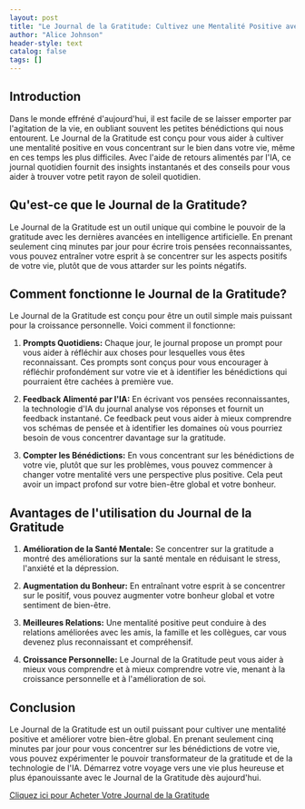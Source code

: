 ```yaml
---
layout: post
title: "Le Journal de la Gratitude: Cultivez une Mentalité Positive avec l'IA"
author: "Alice Johnson"
header-style: text
catalog: false
tags: []
---
```


## Introduction

Dans le monde effréné d'aujourd'hui, il est facile de se laisser emporter par l'agitation de la vie, en oubliant souvent les petites bénédictions qui nous entourent. Le Journal de la Gratitude est conçu pour vous aider à cultiver une mentalité positive en vous concentrant sur le bien dans votre vie, même en ces temps les plus difficiles. Avec l'aide de retours alimentés par l'IA, ce journal quotidien fournit des insights instantanés et des conseils pour vous aider à trouver votre petit rayon de soleil quotidien.

## Qu'est-ce que le Journal de la Gratitude?

Le Journal de la Gratitude est un outil unique qui combine le pouvoir de la gratitude avec les dernières avancées en intelligence artificielle. En prenant seulement cinq minutes par jour pour écrire trois pensées reconnaissantes, vous pouvez entraîner votre esprit à se concentrer sur les aspects positifs de votre vie, plutôt que de vous attarder sur les points négatifs.

## Comment fonctionne le Journal de la Gratitude?

Le Journal de la Gratitude est conçu pour être un outil simple mais puissant pour la croissance personnelle. Voici comment il fonctionne:

1. **Prompts Quotidiens:** Chaque jour, le journal propose un prompt pour vous aider à réfléchir aux choses pour lesquelles vous êtes reconnaissant. Ces prompts sont conçus pour vous encourager à réfléchir profondément sur votre vie et à identifier les bénédictions qui pourraient être cachées à première vue.

2. **Feedback Alimenté par l'IA:** En écrivant vos pensées reconnaissantes, la technologie d'IA du journal analyse vos réponses et fournit un feedback instantané. Ce feedback peut vous aider à mieux comprendre vos schémas de pensée et à identifier les domaines où vous pourriez besoin de vous concentrer davantage sur la gratitude.

3. **Compter les Bénédictions:** En vous concentrant sur les bénédictions de votre vie, plutôt que sur les problèmes, vous pouvez commencer à changer votre mentalité vers une perspective plus positive. Cela peut avoir un impact profond sur votre bien-être global et votre bonheur.

## Avantages de l'utilisation du Journal de la Gratitude

1. **Amélioration de la Santé Mentale:** Se concentrer sur la gratitude a montré des améliorations sur la santé mentale en réduisant le stress, l'anxiété et la dépression.

2. **Augmentation du Bonheur:** En entraînant votre esprit à se concentrer sur le positif, vous pouvez augmenter votre bonheur global et votre sentiment de bien-être.

3. **Meilleures Relations:** Une mentalité positive peut conduire à des relations améliorées avec les amis, la famille et les collègues, car vous devenez plus reconnaissant et compréhensif.

4. **Croissance Personnelle:** Le Journal de la Gratitude peut vous aider à mieux vous comprendre et à mieux comprendre votre vie, menant à la croissance personnelle et à l'amélioration de soi.

## Conclusion

Le Journal de la Gratitude est un outil puissant pour cultiver une mentalité positive et améliorer votre bien-être global. En prenant seulement cinq minutes par jour pour vous concentrer sur les bénédictions de votre vie, vous pouvez expérimenter le pouvoir transformateur de la gratitude et de la technologie de l'IA. Démarrez votre voyage vers une vie plus heureuse et plus épanouissante avec le Journal de la Gratitude dès aujourd'hui.

[Cliquez ici pour Acheter Votre Journal de la Gratitude](https://www.example.com)